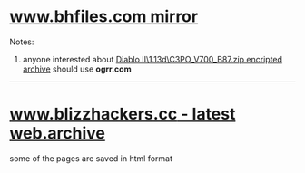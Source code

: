 # [www.bhfiles.com mirror](https://bit.ly/bhfiles)

Notes:
1. anyone interested about [Diablo II\1.13d\C3PO_V700_B87.zip encripted archive](https://mega.nz/#F!C2IWgYIL!Mn4eJY1gNMQZRZ72-Sj8SQ?Sm5SFAwb) should use **ogrr.com**

---

# [www.blizzhackers.cc - latest web.archive](https://web.archive.org/web/20180624044043/http://www.blizzhackers.cc/)

some of the pages are saved in html format